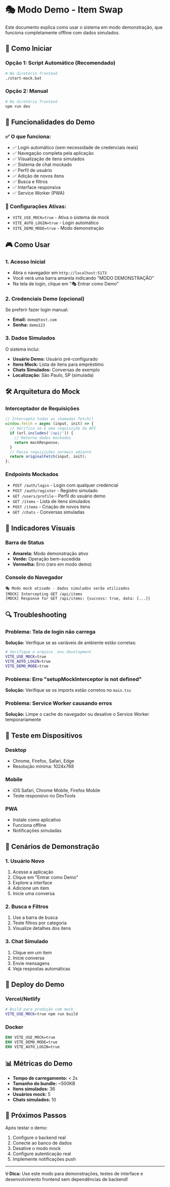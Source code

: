 # 🎭 Modo Demo - Item Swap

Este documento explica como usar o sistema em modo demonstração, que funciona
completamente offline com dados simulados.

## 🚀 Como Iniciar

### Opção 1: Script Automático (Recomendado)

```bash
# No diretório frontend
./start-mock.bat
```

### Opção 2: Manual

```bash
# No diretório frontend
npm run dev
```

## 🎯 Funcionalidades do Demo

### ✅ O que funciona:

- ✅ Login automático (sem necessidade de credenciais reais)
- ✅ Navegação completa pela aplicação
- ✅ Visualização de itens simulados
- ✅ Sistema de chat mockado
- ✅ Perfil de usuário
- ✅ Adição de novos itens
- ✅ Busca e filtros
- ✅ Interface responsiva
- ✅ Service Worker (PWA)

### 🔧 Configurações Ativas:

- `VITE_USE_MOCK=true` - Ativa o sistema de mock
- `VITE_AUTO_LOGIN=true` - Login automático
- `VITE_DEMO_MODE=true` - Modo demonstração

## 🎮 Como Usar

### 1. Acesso Inicial

- Abra o navegador em `http://localhost:5173`
- Você verá uma barra amarela indicando "MODO DEMONSTRAÇÃO"
- Na tela de login, clique em "🎭 Entrar como Demo"

### 2. Credenciais Demo (opcional)

Se preferir fazer login manual:

- **Email:** `demo@test.com`
- **Senha:** `demo123`

### 3. Dados Simulados

O sistema inclui:

- **Usuário Demo:** Usuário pré-configurado
- **Itens Mock:** Lista de itens para empréstimo
- **Chats Simulados:** Conversas de exemplo
- **Localização:** São Paulo, SP (simulada)

## 🛠️ Arquitetura do Mock

### Interceptador de Requisições

```typescript
// Intercepta todas as chamadas fetch()
window.fetch = async (input, init) => {
  // Verifica se é uma requisição da API
  if (url.includes('/api/')) {
    // Retorna dados mockados
    return mockResponse;
  }
  // Passa requisições normais adiante
  return originalFetch(input, init);
};
```

### Endpoints Mockados

- `POST /auth/login` - Login com qualquer credencial
- `POST /auth/register` - Registro simulado
- `GET /users/profile` - Perfil do usuário demo
- `GET /items` - Lista de itens simulados
- `POST /items` - Criação de novos itens
- `GET /chats` - Conversas simuladas

## 🎨 Indicadores Visuais

### Barra de Status

- **Amarela:** Modo demonstração ativo
- **Verde:** Operação bem-sucedida
- **Vermelha:** Erro (raro em modo demo)

### Console do Navegador

```
🎭 Modo mock ativado - dados simulados serão utilizados
[MOCK] Intercepting GET /api/items
[MOCK] Response for GET /api/items: {success: true, data: [...]}
```

## 🔍 Troubleshooting

### Problema: Tela de login não carrega

**Solução:** Verifique se as variáveis de ambiente estão corretas:

```bash
# Verifique o arquivo .env.development
VITE_USE_MOCK=true
VITE_AUTO_LOGIN=true
VITE_DEMO_MODE=true
```

### Problema: Erro "setupMockInterceptor is not defined"

**Solução:** Verifique se os imports estão corretos no `main.tsx`

### Problema: Service Worker causando erros

**Solução:** Limpe o cache do navegador ou desative o Service Worker
temporariamente

## 📱 Teste em Dispositivos

### Desktop

- Chrome, Firefox, Safari, Edge
- Resolução mínima: 1024x768

### Mobile

- iOS Safari, Chrome Mobile, Firefox Mobile
- Teste responsivo no DevTools

### PWA

- Instale como aplicativo
- Funciona offline
- Notificações simuladas

## 🎯 Cenários de Demonstração

### 1. Usuário Novo

1. Acesse a aplicação
2. Clique em "Entrar como Demo"
3. Explore a interface
4. Adicione um item
5. Inicie uma conversa

### 2. Busca e Filtros

1. Use a barra de busca
2. Teste filtros por categoria
3. Visualize detalhes dos itens

### 3. Chat Simulado

1. Clique em um item
2. Inicie conversa
3. Envie mensagens
4. Veja respostas automáticas

## 🚀 Deploy do Demo

### Vercel/Netlify

```bash
# Build para produção com mock
VITE_USE_MOCK=true npm run build
```

### Docker

```dockerfile
ENV VITE_USE_MOCK=true
ENV VITE_DEMO_MODE=true
ENV VITE_AUTO_LOGIN=true
```

## 📊 Métricas do Demo

- **Tempo de carregamento:** < 2s
- **Tamanho do bundle:** ~500KB
- **Itens simulados:** 36
- **Usuários mock:** 5
- **Chats simulados:** 10

## 🎉 Próximos Passos

Após testar o demo:

1. Configure o backend real
2. Conecte ao banco de dados
3. Desative o modo mock
4. Configure autenticação real
5. Implemente notificações push

---

**💡 Dica:** Use este modo para demonstrações, testes de interface e
desenvolvimento frontend sem dependências de backend!
